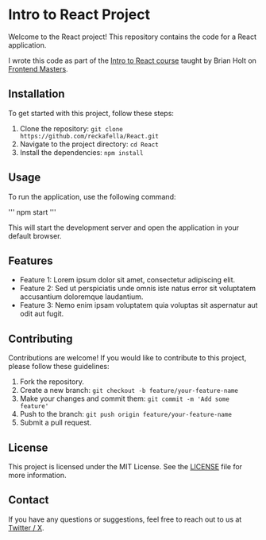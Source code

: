 # Intro to React Project

Welcome to the React project! This repository contains the code for a React application.

I wrote this code as part of the [Intro to React course]('https://frontendmasters.com/courses/complete-react-v8/') taught by Brian Holt on [Frontend Masters]('https://frontendmasters.com/').

## Installation

To get started with this project, follow these steps:

1. Clone the repository: `git clone https://github.com/reckafella/React.git`
2. Navigate to the project directory: `cd React`
3. Install the dependencies: `npm install`

## Usage

To run the application, use the following command:

'''
npm start
'''

This will start the development server and open the application in your default browser.

## Features

- Feature 1: Lorem ipsum dolor sit amet, consectetur adipiscing elit.
- Feature 2: Sed ut perspiciatis unde omnis iste natus error sit voluptatem accusantium doloremque laudantium.
- Feature 3: Nemo enim ipsam voluptatem quia voluptas sit aspernatur aut odit aut fugit.

## Contributing

Contributions are welcome! If you would like to contribute to this project, please follow these guidelines:

1. Fork the repository.
2. Create a new branch: `git checkout -b feature/your-feature-name`
3. Make your changes and commit them: `git commit -m 'Add some feature'`
4. Push to the branch: `git push origin feature/your-feature-name`
5. Submit a pull request.

## License

This project is licensed under the MIT License. See the [LICENSE](LICENSE) file for more information.

## Contact
If you have any questions or suggestions, feel free to reach out to us at [Twitter / X](https://x.com/devrohn).

